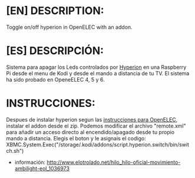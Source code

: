 [EN]
DESCRIPTION:
========
Toggle on/off hyperion in OpenELEC with an addon.

[ES]
DESCRIPCIÓN:
========
Sistema para apagar los Leds controlados por [Hyperion](https://github.com/tvdzwan/hyperion) en una Raspberry Pi desde el menu de Kodi y desde el mando a distancia de tu TV.
El sistema ha sido probado en OpeneELEC 4, 5 y 6.

INSTRUCCIONES:
========
Despues de instalar hyperion segun las [instrucciones para OpenELEC](https://github.com/tvdzwan/hyperion/wiki/Installation-on-RPi-with-OpenELEC), instalar el addon desde el zip.
Podemos modificar el archivo "remote.xml" para añadir un acceso directo al encendido/apagado desde tu propio mando a distancia. Elegis el boton y le asignais el codigo:
XBMC.System.Exec("/storage/.kodi/addons/script.hyperion.switch/bin/switch.sh")

+ información: http://www.elotrolado.net/hilo_hilo-oficial-movimiento-ambilight-eol_1036973
